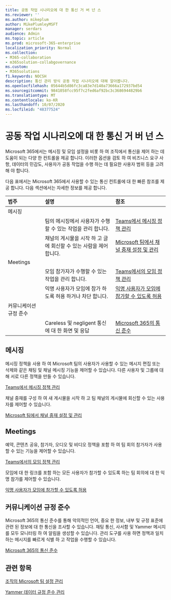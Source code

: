 ```yaml
---
title: 공동 작업 시나리오에 대 한 통신 거 버 넌 스
ms.reviewer: ''
ms.author: mikeplum
author: MikePlumleyMSFT
manager: serdars
audience: Admin
ms.topic: article
ms.prod: microsoft-365-enterprise
localization_priority: Normal
ms.collection:
- M365-collaboration
- m365solution-collabgovernance
ms.custom:
- M365solutions
f1.keywords: NOCSH
description: 통신 관리 방식 공동 작업 시나리오에 대해 알아봅니다.
ms.openlocfilehash: 05644b5d86fc3ca83e7d140a73666a172937bd54
ms.sourcegitcommit: 9841058fcc95f7c2fed6af92bc3c3686944829b6
ms.translationtype: MT
ms.contentlocale: ko-KR
ms.lasthandoff: 10/07/2020
ms.locfileid: "48377524"
---
```

# <a name="communications-governance-for-collaboration-scenarios"></a>공동 작업 시나리오에 대 한 통신 거 버 넌 스

Microsoft 365에서는 메시징 및 모임 설정을 비롯 하 여 조직에서 통신을 제어 하는 데 도움이 되는 다양 한 컨트롤을 제공 합니다. 이러한 옵션을 검토 하 여 비즈니스 요구 사항, 데이터의 민감도, 사용자가 공동 작업을 수행 하는 데 필요한 사용자 범위 등을 고려해 야 합니다.

다음 표에서는 Microsoft 365에서 사용할 수 있는 통신 컨트롤에 대 한 빠른 참조를 제공 합니다. 다음 섹션에서는 자세한 정보를 제공 합니다.

|범주|설명|참조|
|:-------|:----------|:--------|
|메시징|||
||팀의 메시징에서 사용자가 수행할 수 있는 작업을 관리 합니다.|[Teams에서 메시징 정책 관리](https://docs.microsoft.com/microsoftteams/messaging-policies-in-teams)|
||채널의 게시물을 시작 하 고 글에 회신할 수 있는 사람을 제어 합니다.|[Microsoft 팀에서 채널 중재 설정 및 관리](https://docs.microsoft.com/microsoftteams/manage-channel-moderation-in-teams)|
|Meetings|||
||모임 참가자가 수행할 수 있는 작업을 관리 합니다.|[Teams에서의 모임 정책 관리](https://docs.microsoft.com/microsoftteams/meeting-policies-in-teams)|
||익명 사용자가 모임에 참가 하도록 허용 하거나 차단 합니다.|[익명 사용자가 모임에 참가할 수 있도록 허용](https://docs.microsoft.com/microsoftteams/meeting-settings-in-teams#allow-anonymous-users-to-join-meetings)|
|커뮤니케이션 규정 준수|||
||Careless 및 negligent 통신에 대 한 화면 및 응답|[Microsoft 365의 통신 준수](https://docs.microsoft.com/microsoft-365/compliance/communication-compliance)|

## <a name="messaging"></a>메시징

메시징 정책을 사용 하 여 Microsoft 팀의 사용자가 사용할 수 있는 메시지 편집 또는 삭제와 같은 채팅 및 채널 메시징 기능을 제어할 수 있습니다. 다른 사용자 및 그룹에 대해 서로 다른 정책을 만들 수 있습니다.

[Teams에서 메시징 정책 관리](https://docs.microsoft.com/microsoftteams/messaging-policies-in-teams)

채널 중재를 구성 하 여 새 게시물을 시작 하 고 팀 채널의 게시물에 회신할 수 있는 사용자를 제어할 수 있습니다.

[Microsoft 팀에서 채널 중재 설정 및 관리](https://docs.microsoft.com/microsoftteams/manage-channel-moderation-in-teams)

## <a name="meetings"></a>Meetings

예약, 콘텐츠 공유, 참가자, 오디오 및 비디오 정책을 포함 하 여 팀 회의 참가자가 사용할 수 있는 기능을 제어할 수 있습니다.

[Teams에서의 모임 정책 관리](https://docs.microsoft.com/microsoftteams/meeting-policies-in-teams)

모임에 대 한 링크를 포함 하는 모든 사용자가 참가할 수 있도록 하는 팀 회의에 대 한 익명 참가를 제어할 수 있습니다.

[익명 사용자가 모임에 참가할 수 있도록 허용](https://docs.microsoft.com/microsoftteams/meeting-settings-in-teams#allow-anonymous-users-to-join-meetings)


## <a name="communication-compliance"></a>커뮤니케이션 규정 준수

Microsoft 365의 통신 준수를 통해 악의적인 언어, 중요 한 정보, 내부 및 규정 표준에 관련 된 정보에 대 한 통신을 조사할 수 있습니다. 채팅 통신, 사서함 및 Yammer 메시지를 모두 모니터링 하 여 알림을 생성할 수 있습니다. 관리 도구를 사용 하면 정책과 일치 하는 메시지를 빠르게 식별 하 고 작업을 수행할 수 있습니다.

[Microsoft 365의 통신 준수](https://docs.microsoft.com/microsoft-365/compliance/communication-compliance)

## <a name="related-topics"></a>관련 항목

[조직의 Microsoft 팀 설정 관리](https://docs.microsoft.com/microsoftteams/enable-features-office-365)

[Yammer 데이터 규정 준수 관리](https://docs.microsoft.com/yammer/manage-security-and-compliance/manage-data-compliance)
